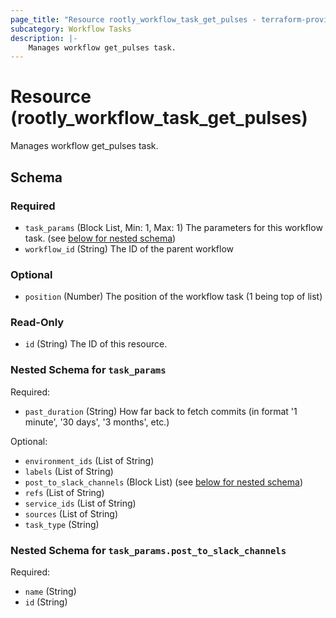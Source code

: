 ```yaml
---
page_title: "Resource rootly_workflow_task_get_pulses - terraform-provider-rootly"
subcategory: Workflow Tasks
description: |-
    Manages workflow get_pulses task.
---
```


# Resource (rootly_workflow_task_get_pulses)

Manages workflow get_pulses task.

<!-- schema generated by tfplugindocs -->
## Schema

### Required

- `task_params` (Block List, Min: 1, Max: 1) The parameters for this workflow task. (see [below for nested schema](#nestedblock--task_params))
- `workflow_id` (String) The ID of the parent workflow

### Optional

- `position` (Number) The position of the workflow task (1 being top of list)

### Read-Only

- `id` (String) The ID of this resource.

<a id="nestedblock--task_params"></a>
### Nested Schema for `task_params`

Required:

- `past_duration` (String) How far back to fetch commits (in format '1 minute', '30 days', '3 months', etc.)

Optional:

- `environment_ids` (List of String)
- `labels` (List of String)
- `post_to_slack_channels` (Block List) (see [below for nested schema](#nestedblock--task_params--post_to_slack_channels))
- `refs` (List of String)
- `service_ids` (List of String)
- `sources` (List of String)
- `task_type` (String)

<a id="nestedblock--task_params--post_to_slack_channels"></a>
### Nested Schema for `task_params.post_to_slack_channels`

Required:

- `name` (String)
- `id` (String)
